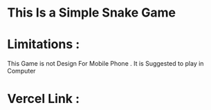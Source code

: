 <h1> This Is a Simple Snake Game </h1>
<h1>Limitations :</h1>
<p>This Game is not Design For Mobile Phone . It is Suggested to play in Computer </p>
<h1>Vercel Link : </h1>
